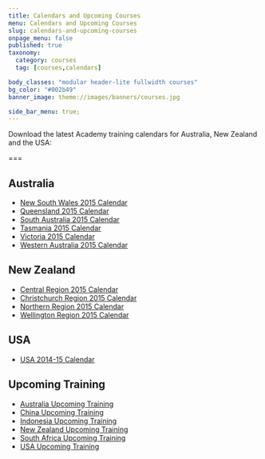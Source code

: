 ```yaml
---
title: Calendars and Upcoming Courses
menu: Calendars and Upcoming Courses
slug: calendars-and-upcoming-courses
onpage_menu: false
published: true
taxonomy:
  category: courses
  tag: [courses,calendars]

body_classes: "modular header-lite fullwidth courses"
bg_color: "#002b49"
banner_image: theme://images/banners/courses.jpg

side_bar_menu: true;
---
```


Download the latest Academy training calendars for Australia, New Zealand and the USA:

===

## Australia
* [New South Wales 2015 Calendar](_calendars/2015/NSW-Training-Calendar-2015.pdf)
* [Queensland 2015 Calendar](_calendars/2015/QLD-Training-Calendar-2015.pdf)
* [South Australia 2015 Calendar](_calendars/2015/SA-Training-Calendar-2015.pdf)
* [Tasmania 2015 Calendar](_calendars/2015/TAS-Training-Calendar-2015.pdf)
* [Victoria 2015 Calendar](_calendars/2015/VIC-Training-Calendar-2015.pdf)
* [Western Australia 2015 Calendar](_calendars/2015/WA-Training-Calendar-2015.pdf)

## New Zealand
* [Central Region 2015 Calendar](_calendars/2015/NZ-Central-Region-Training-Calendar-2015.pdf)
* [Christchurch Region 2015 Calendar](_calendars/2015/NZ-Christchurch-Training-Calendar-2015.pdf)
* [Northern Region 2015 Calendar](_calendars/2015/NZ-Northern-Region-Training-Calendar-2015.pdf)
* [Wellington Region 2015 Calendar](_calendars/2015/NZ-Wellington-Training-Calendar-2015.pdf)

## USA
* [USA 2014-15 Calendar](_calendars/2015/USA-Training-Calendar-2014-2015.pdf)

## Upcoming Training
* [Australia Upcoming Training](http://one.harcourts.com.au/academy/UpcomingCourses.aspx)
* [China Upcoming Training](http://one.harcourts.cn/academy/UpcomingCourses.aspx)
* [Indonesia Upcoming Training](http://one.harcourts.co.id/academy/UpcomingCourses.aspx)
* [New Zealand Upcoming Training](http://one.harcourts.co.nz/academy/UpcomingCourses.aspx)
* [South Africa Upcoming Training](http://one.harcourts.co.za/academy/UpcomingCourses.aspx)
* [USA Upcoming Training](http://one.harcourtsusa.com/academy/UpcomingCourses.aspx)
